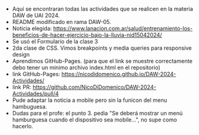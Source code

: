 - Aquí se encontraran todas las actividades que se realicen en la materia DAW de UAI 2024.
- README modificado en rama DAW-05.
- Noticia elegida: https://www.lanacion.com.ar/salud/entrenamiento-los-beneficios-de-hacer-ejercicio-bajo-la-lluvia-nid15042024/
- Se usó el Formulario de la clase 3
- 2da clase de CSS. Vimos breakpoints y media queries para responsive design
- Aprendimos GitHub-Pages. (para que el link se muestre correctamente debo tener un minimo archivo index.html en el repositorio)
- link GitHub-Pages: https://nicodidomenico.github.io/DAW-2024-Actividades/
- link PR: https://github.com/NicoDiDomenico/DAW-2024-Actividades/pull/4
- Pude adaptar la noticia a mobile pero sin la funicon del menu hambuguesa.
- Dudas para el profe: el punto 3. pedia "Se deberá mostrar un menú hamburguesa cuando el dispositivo sea mobile...", no supe como hacerlo.
